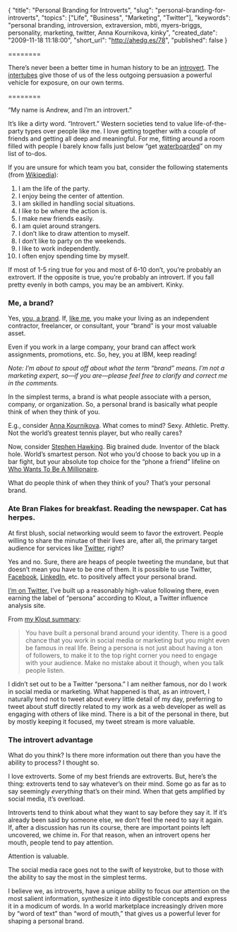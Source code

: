 {
  "title": "Personal Branding for Introverts",
  "slug": "personal-branding-for-introverts",
  "topics": ["Life", "Business", "Marketing", "Twitter"],
  "keywords": "personal branding, introversion, extraversion, mbti, myers-briggs, personality, marketing, twitter, Anna Kournikova, kinky",
  "created_date": "2009-11-18 11:18:00",
  "short_url": "http://ahedg.es/78",
  "published": false
}

========

There&#8217;s never been a better time in human history to be an <a href="http://en.wikipedia.org/wiki/Introvert">introvert</a>. The <a href="http://en.wikipedia.org/wiki/Series_of_tubes">intertubes</a> give those of us of the less outgoing persuasion a powerful vehicle for exposure, on our own terms.

========

<p class="outdent">&#8220;My name is Andrew, and I&#8217;m an introvert.&#8221;</p>
<p>It&#8217;s like a dirty word. &#8220;Introvert.&#8221; Western societies tend to value life-of-the-party types over people like me. I love getting together with a couple of friends and getting all deep and meaningful. For me, flitting around a room filled with people I barely know falls just below &#8220;get <a href="http://en.wikipedia.org/wiki/Waterboarding">waterboarded</a>&#8221; on my list of to-dos.</p>
<p>If you are unsure for which team you bat, consider the following statements (from <a href="http://en.wikipedia.org/wiki/Introvert#Measurement">Wikipedia</a>):</p>
<ol>
	<li>I am the life of the party.</li>
	<li>I enjoy being the center of attention.</li>
	<li>I am skilled in handling social situations.</li>
	<li>I like to be where the action is.</li>
	<li>I make new friends easily.</li>
	<li>I am quiet around strangers.</li>
	<li>I don&#8217;t like to draw attention to myself.</li>
	<li>I don&#8217;t like to party on the weekends.</li>
	<li>I like to work independently.</li>
	<li>I often enjoy spending time by myself.</li>
</ol>
<p>If most of 1-5 ring true for you and most of 6-10 don&#8217;t, you&#8217;re probably an extrovert. If the opposite is true, you&#8217;re probably an introvert. If you fall pretty evenly in both camps, you may be an ambivert. Kinky.</p>
<h3>Me, a brand?</h3>
<p>Yes, <a href="http://en.wikipedia.org/wiki/Personal_branding">you, a brand</a>. If, <a href="http://andrew.hedges.name/folio/">like me</a>, you make your living as an independent contractor, freelancer, or consultant, your &#8220;brand&#8221; is your most valuable asset.</p>
<p>Even if you work in a large company, your brand can affect work assignments, promotions, etc. So, hey, you at IBM, keep reading!</p>
<p><em>Note: I&#8217;m about to spout off about what the term &#8220;brand&#8221; means. I&#8217;m not a marketing expert, so&#8212;if you are&#8212;please feel free to clarify and correct me in the comments.</em></p>
<p>In the simplest terms, a brand is what people associate with a person, company, or organization. So, a personal brand is basically what people think of when they think of you.</p>
<p>E.g., consider <a href="http://en.wikipedia.org/wiki/Anna_Kournikova">Anna Kournikova</a>. What comes to mind? Sexy. Athletic. Pretty. Not the world&#8217;s greatest tennis player, but who really cares?</p>
<p>Now, consider <a href="http://en.wikipedia.org/wiki/Stephen_hawking">Stephen Hawking</a>. Big brained dude. Inventor of the black hole. World&#8217;s smartest person. Not who you&#8217;d choose to back you up in a bar fight, but your absolute top choice for the &#8220;phone a friend&#8221; lifeline on <a href="http://en.wikipedia.org/wiki/Who_Wants_To_Be_A_Millionaire">Who Wants To Be A Millionaire</a>.</p>
<p>What do people think of when they think of you? That&#8217;s your personal brand.</p>
<h3>Ate Bran Flakes for breakfast. Reading the newspaper. Cat has herpes.</h3>
<p>At first blush, social networking would seem to favor the extrovert. People willing to share the minutae of their lives are, after all, the primary target audience for services like <a href="http://twitter.com/">Twitter</a>, right?</p>
<p>Yes and no. Sure, there are heaps of people tweeting the mundane, but that doesn&#8217;t mean you have to be one of them. It is possible to use Twitter, <a href="http://facebook.com">Facebook</a>, <a href="http://linkedin.com">LinkedIn</a>, etc. to positively affect your personal brand.</p>
<p><a href="http://twitter.com/segdeha">I&#8217;m on Twitter.</a> I&#8217;ve built up a reasonably high-value following there, even earning the label of &#8220;persona&#8221; according to Klout, a Twitter influence analysis site.</p>
<p>From <a href="http://klout.com/profile/summary/segdeha/">my Klout summary</a>:</p>
<blockquote>
You have built a personal brand around your identity. There is a good chance that you work in social media or marketing but you might even be famous in real life. Being a persona is not just about having a ton of followers, to make it to the top right corner you need to engage with your audience. Make no mistake about it though, when you talk people listen.
</blockquote>
<p>I didn&#8217;t set out to be a Twitter &#8220;persona.&#8221; I am neither famous, nor do I work in social media or marketing. What happened is that, as an introvert, I naturally tend not to tweet about every little detail of my day, preferring to tweet about stuff directly related to my work as a web developer as well as engaging with others of like mind. There is a bit of the personal in there, but by mostly keeping it focused, my tweet stream is more valuable.</p>
<h3>The introvert advantage</h3>
<p>What do you think? Is there more information out there than you have the ability to process? I thought so.</p>
<p>I love extroverts. Some of my best friends are extroverts. But, here&#8217;s the thing: extroverts tend to say whatever&#8217;s on their mind. Some go as far as to say seemingly <em>everything</em> that&#8217;s on their mind. When that gets amplified by social media, it&#8217;s overload.</p>
<p>Introverts tend to think about what they want to say before they say it. If it&#8217;s already been said by someone else, we don&#8217;t feel the need to say it again. If, after a discussion has run its course, there are important points left uncovered, we chime in. For that reason, when an introvert opens her mouth, people tend to pay attention.</p>
<p>Attention is valuable.</p>
<p>The social media race goes not to the swift of keystroke, but to those with the ability to say the most in the simplest terms.</p>
<p>I believe we, as introverts, have a unique ability to focus our attention on the most salient information, synthesize it into digestible concepts and express it in a modicum of words. In a world marketplace increasingly driven more by &#8220;word of text&#8221; than &#8220;word of mouth,&#8221; that gives us a powerful lever for shaping a personal brand.</p>

